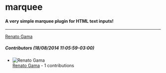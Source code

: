 # marquee
#### A very simple marquee plugin for HTML text inputs!
---
[Renato Gama](mailto:renato@gammasoft.com.br)  

##### Contributors (18/08/2014 11:05:59-03:00)
- ![Renato Gama](http://www.gravatar.com/avatar/e5c3912f727b5788f229e2be8e8d65e2?s=40&d=identicon)  
  [Renato Gama](https://github.com/renatoargh) - 1 contributions